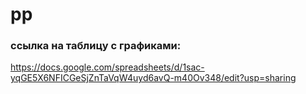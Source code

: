 # pp
### ссылка на таблицу с графиками:
https://docs.google.com/spreadsheets/d/1sac-yqGE5X6NFICGeSjZnTaVqW4uyd6avQ-m40Ov348/edit?usp=sharing
